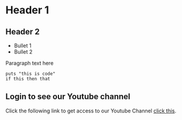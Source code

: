 # Header 1

## Header 2


* Bullet 1
* Bullet 2

Paragraph text here

```
puts "this is code"
if this then that
```


## Login to see our Youtube channel
 Click the following link to get access to our Youtube Channel [click this](https://www.youtube.com/).
